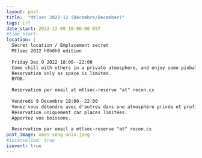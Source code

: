 ```yaml
---
layout: post
title:  "Mtlsec 2022-12 (Décembre/December)"
tags: irl
date_start: 2022-12-09 18:00:00 EST
#time_start:
location: |
  Secret location / Emplacement secret
  Mtlsec 2022 h0h0h0 edition
  
  Friday Dec 9 2022 18:00--22:00
  Come chill with others in a private atmosphere, and enjoy some pinball. 
  Reservation only as space is limited. 
  BYOB. 
  
  Reservation per email at mtlsec-reserve "at" recon.cx
  
  Vendredi 9 Decembre 18:00--22:00
  Venez vous détendre avec d'autres dans une atmosphère privée et profiter de pinball. 			
  Réservation uniquement car places limitées. 
  Apportez vos boissons.
  
  Reservation par email a mtlsec-reserve "at" recon.cx
post_image: xmas-song-unix.jpeg
#iscancelled: true
isevent: true
---
```

